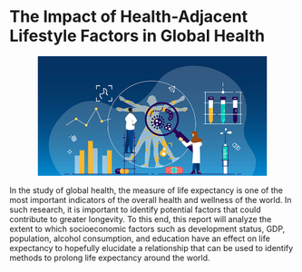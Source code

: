 # The Impact of Health-Adjacent Lifestyle Factors in Global Health

<p align="center">
  <img src="images/f1.jpg" width="80%" height="80%">
</p>

In the study of global health, the measure of life expectancy is one of the most important indicators of the
overall health and wellness of the world. In such research, it is important to identify potential factors that
could contribute to greater longevity. To this end, this report will analyze the extent to which socioeconomic
factors such as development status, GDP, population, alcohol consumption, and education have an effect
on life expectancy to hopefully elucidate a relationship that can be used to identify methods to prolong life
expectancy around the world.
